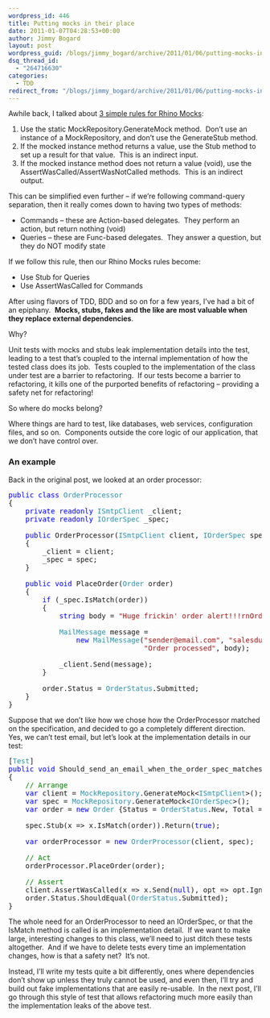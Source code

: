 ```yaml
---
wordpress_id: 446
title: Putting mocks in their place
date: 2011-01-07T04:28:53+00:00
author: Jimmy Bogard
layout: post
wordpress_guid: /blogs/jimmy_bogard/archive/2011/01/06/putting-mocks-in-their-place.aspx
dsq_thread_id:
  - "264716630"
categories:
  - TDD
redirect_from: "/blogs/jimmy_bogard/archive/2011/01/06/putting-mocks-in-their-place.aspx/"
---
```

Awhile back, I talked about [3 simple rules for Rhino Mocks](https://lostechies.com/blogs/jimmy_bogard/archive/2008/10/05/three-simple-rhino-mocks-rules.aspx):

  1. Use the static MockRepository.GenerateMock method.&#160; Don’t use an instance of a MockRepository, and don’t use the GenerateStub method. 
  2. If the mocked instance method returns a value, use the Stub method to set up a result for that value.&#160; This is an indirect input. 
  3. If the mocked instance method does not return a value (void), use the AssertWasCalled/AssertWasNotCalled methods.&#160; This is an indirect output. 

This can be simplified even further – if we’re following command-query separation, then it really comes down to having two types of methods:

  * Commands – these are Action-based delegates.&#160; They perform an action, but return nothing (void) 
  * Queries – these are Func-based delegates.&#160; They answer a question, but they do NOT modify state 

If we follow this rule, then our Rhino Mocks rules become:

  * Use Stub for Queries 
  * Use AssertWasCalled for Commands 

After using flavors of TDD, BDD and so on for a few years, I’ve had a bit of an epiphany.&#160; **Mocks, stubs, fakes and the like are most valuable when they replace external dependencies**.

Why?

Unit tests with mocks and stubs leak implementation details into the test, leading to a test that’s coupled to the internal implementation of how the tested class does its job.&#160; Tests coupled to the implementation of the class under test are a barrier to refactoring.&#160; If our tests become a barrier to refactoring, it kills one of the purported benefits of refactoring – providing a safety net for refactoring!

So where do mocks belong?

Where things are hard to test, like databases, web services, configuration files, and so on.&#160; Components outside the core logic of our application, that we don’t have control over.

### An example

Back in the original post, we looked at an order processor:

<pre><span style="color: blue">public class </span><span style="color: #2b91af">OrderProcessor
</span>{
    <span style="color: blue">private readonly </span><span style="color: #2b91af">ISmtpClient </span>_client;
    <span style="color: blue">private readonly </span><span style="color: #2b91af">IOrderSpec </span>_spec;

    <span style="color: blue">public </span>OrderProcessor(<span style="color: #2b91af">ISmtpClient </span>client, <span style="color: #2b91af">IOrderSpec </span>spec)
    {
        _client = client;
        _spec = spec;
    }

    <span style="color: blue">public void </span>PlaceOrder(<span style="color: #2b91af">Order </span>order)
    {
        <span style="color: blue">if </span>(_spec.IsMatch(order))
        {
            <span style="color: blue">string </span>body = <span style="color: #a31515">"Huge frickin' order alert!!!rnOrder #:" </span>+ order.OrderNumber;

            <span style="color: #2b91af">MailMessage </span>message =
                <span style="color: blue">new </span><span style="color: #2b91af">MailMessage</span>(<span style="color: #a31515">"sender@email.com"</span>, <span style="color: #a31515">"salesdude@email.com"</span>,
                                <span style="color: #a31515">"Order processed"</span>, body);

            _client.Send(message);
        }

        order.Status = <span style="color: #2b91af">OrderStatus</span>.Submitted;
    }
}</pre>

Suppose that we don’t like how we chose how the OrderProcessor matched on the specification, and decided to go a completely different direction.&#160; Yes, we can’t test email, but let’s look at the implementation details in our test:

<pre>[<span style="color: #2b91af">Test</span>]
<span style="color: blue">public void </span>Should_send_an_email_when_the_order_spec_matches()
{
    <span style="color: green">// Arrange
    </span><span style="color: blue">var </span>client = <span style="color: #2b91af">MockRepository</span>.GenerateMock&lt;<span style="color: #2b91af">ISmtpClient</span>&gt;();
    <span style="color: blue">var </span>spec = <span style="color: #2b91af">MockRepository</span>.GenerateMock&lt;<span style="color: #2b91af">IOrderSpec</span>&gt;();
    <span style="color: blue">var </span>order = <span style="color: blue">new </span><span style="color: #2b91af">Order </span>{Status = <span style="color: #2b91af">OrderStatus</span>.New, Total = 500m};

    spec.Stub(x =&gt; x.IsMatch(order)).Return(<span style="color: blue">true</span>);

    <span style="color: blue">var </span>orderProcessor = <span style="color: blue">new </span><span style="color: #2b91af">OrderProcessor</span>(client, spec);

    <span style="color: green">// Act
    </span>orderProcessor.PlaceOrder(order);

    <span style="color: green">// Assert
    </span>client.AssertWasCalled(x =&gt; x.Send(<span style="color: blue">null</span>), opt =&gt; opt.IgnoreArguments());
    order.Status.ShouldEqual(<span style="color: #2b91af">OrderStatus</span>.Submitted);
}</pre>

The whole need for an OrderProcessor to need an IOrderSpec, or that the IsMatch method is called is an implementation detail.&#160; If we want to make large, interesting changes to this class, we’ll need to just ditch these tests altogether.&#160; And if we have to delete tests every time an implementation changes, how is that a safety net?&#160; It’s not.

Instead, I’ll write my tests quite a bit differently, ones where dependencies don’t show up unless they truly cannot be used, and even then, I’ll try and build out fake implementations that are easily re-usable.&#160; In the next post, I’ll go through this style of test that allows refactoring much more easily than the implementation leaks of the above test.